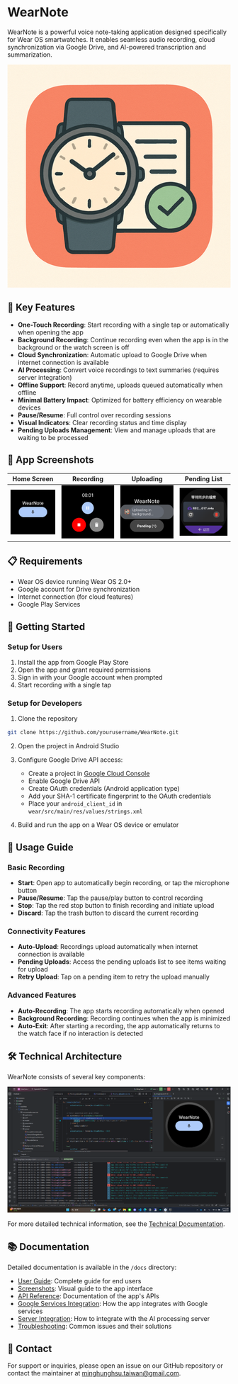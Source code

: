 # WearNote

WearNote is a powerful voice note-taking application designed specifically for Wear OS smartwatches. It enables seamless audio recording, cloud synchronization via Google Drive, and AI-powered transcription and summarization.

![WearNote Logo](docs/images/icon.png)

## 🌟 Key Features

- **One-Touch Recording**: Start recording with a single tap or automatically when opening the app
- **Background Recording**: Continue recording even when the app is in the background or the watch screen is off
- **Cloud Synchronization**: Automatic upload to Google Drive when internet connection is available
- **AI Processing**: Convert voice recordings to text summaries (requires server integration)
- **Offline Support**: Record anytime, uploads queued automatically when offline
- **Minimal Battery Impact**: Optimized for battery efficiency on wearable devices
- **Pause/Resume**: Full control over recording sessions
- **Visual Indicators**: Clear recording status and time display
- **Pending Uploads Management**: View and manage uploads that are waiting to be processed

## 📱 App Screenshots

| Home Screen | Recording | Uploading | Pending List |
|-------------|-----------|-----------|--------------|
| ![Home](docs/images/Home.png) | ![Recording](docs/images/recoding.png) | ![Uploading](docs/images/uploading.png) | ![Pending](docs/images/PendingListPage.png) |

## 📋 Requirements

- Wear OS device running Wear OS 2.0+
- Google account for Drive synchronization
- Internet connection (for cloud features)
- Google Play Services

## 🚀 Getting Started

### Setup for Users

1. Install the app from Google Play Store
2. Open the app and grant required permissions
3. Sign in with your Google account when prompted
4. Start recording with a single tap

### Setup for Developers

1. Clone the repository
```bash
git clone https://github.com/yourusername/WearNote.git
```

2. Open the project in Android Studio
3. Configure Google Drive API access:
   - Create a project in [Google Cloud Console](https://console.cloud.google.com/)
   - Enable Google Drive API
   - Create OAuth credentials (Android application type)
   - Add your SHA-1 certificate fingerprint to the OAuth credentials
   - Place your `android_client_id` in `wear/src/main/res/values/strings.xml`

4. Build and run the app on a Wear OS device or emulator

## 📱 Usage Guide

### Basic Recording
- **Start**: Open app to automatically begin recording, or tap the microphone button
- **Pause/Resume**: Tap the pause/play button to control recording
- **Stop**: Tap the red stop button to finish recording and initiate upload
- **Discard**: Tap the trash button to discard the current recording

### Connectivity Features
- **Auto-Upload**: Recordings upload automatically when internet connection is available
- **Pending Uploads**: Access the pending uploads list to see items waiting for upload
- **Retry Upload**: Tap on a pending item to retry the upload manually

### Advanced Features
- **Auto-Recording**: The app starts recording automatically when opened
- **Background Recording**: Recording continues when the app is minimized
- **Auto-Exit**: After starting a recording, the app automatically returns to the watch face if no interaction is detected

## 🛠️ Technical Architecture

WearNote consists of several key components:

![Architecture](docs/images/develop.png)

For more detailed technical information, see the [Technical Documentation](docs/technical/architecture.md).

## 📚 Documentation

Detailed documentation is available in the `/docs` directory:

- [User Guide](docs/user/user-guide.md): Complete guide for end users
- [Screenshots](docs/user/screenshots.md): Visual guide to the app interface
- [API Reference](docs/api/api-reference.md): Documentation of the app's APIs
- [Google Services Integration](docs/google/drive-integration.md): How the app integrates with Google services
- [Server Integration](docs/server/ai-processing.md): How to integrate with the AI processing server
- [Troubleshooting](docs/troubleshooting/solved-cases.md): Common issues and their solutions

## 📧 Contact

For support or inquiries, please open an issue on our GitHub repository or contact the maintainer at [minghunghsu.taiwan@gmail.com](mailto:minghunghsu.taiwan@gmail.com).
